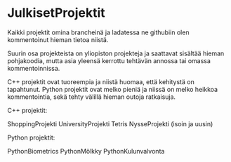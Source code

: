 # JulkisetProjektit

Kaikki projektit omina brancheinä ja ladatessa ne githubiin olen 
kommentoinut hieman tietoa niistä.

Suurin osa projekteista on yliopiston projekteja ja saattavat sisältää 
hieman pohjakoodia, mutta asia yleensä kerrottu tehtävän annossa tai 
omassa kommentoinnissa.

C++ projektit ovat tuoreempia ja niistä huomaa, että kehitystä on 
tapahtunut. Python projektit ovat melko pieniä ja niissä on melko 
heikkoa kommentointia, sekä tehty välillä hieman outoja ratkaisuja.

C++ projektit:

ShoppingProjekti
UniversityProjekti
Tetris
NysseProjekti (isoin ja uusin)

Python projektit:

PythonBiometrics
PythonMölkky
PythonKulunvalvonta
